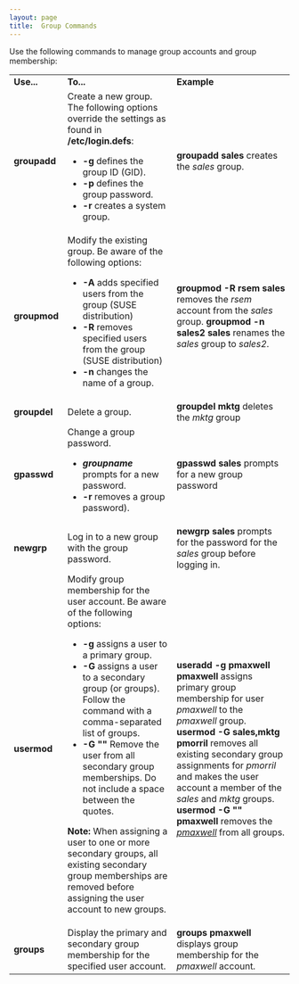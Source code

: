 ```yaml
---
layout: page
title:  Group Commands
---
```


Use the following commands to manage group accounts and group membership:

<table>

<tr> <td><b>Use...</b></td> <td><b>To...</b></td> <td><b>Example</b></td>

</tr>

<tr> <td><b>groupadd</b> </td> <td>Create a new group. The following options
override the settings as found in <b>/etc/login.defs</b>:

<ul>

<li><b>-g</b> defines the group ID (GID).

</li>

<li><b>-p </b>defines the group password.

</li>

<li><b>-r </b>creates a system group.

</li>

</ul> </td> <td><b>groupadd sales</b> creates the <i>sales</i> group.</td>

</tr>

<tr> <td><b>groupmod </b></td> <td>Modify the existing group. Be aware of the
following options:

<ul>

<li><b>-A </b>adds specified users from the group (SUSE distribution)

</li>

<li><b>-R </b>removes specified users from the group (SUSE distribution)

</li>

<li><b>-n </b>changes the name of a group.

</li>

</ul> </td> <td><b>groupmod -R rsem sales</b> removes the <i>rsem</i> account
from the <i>sales</i> group.<b>  
groupmod -n sales2 sales</b> renames the <i>sales</i> group to
<i>sales2</i>.</td>

</tr>

<tr> <td><b>groupdel</b> </td> <td>Delete a group.</td> <td><b>groupdel
mktg</b> deletes the <i>mktg</i> group</td>

</tr>

<tr> <td><b>gpasswd</b> </td> <td>Change a group password.

<ul>

<li><i><b>groupname</b></i> prompts for a new password.

</li>

<li><b>-r</b> removes a group password).

</li>

</ul> </td> <td><b>gpasswd sales</b> prompts for a new group password</td>

</tr>

<tr> <td><b>newgrp</b> </td> <td>Log in to a new group with the group
password.</td> <td><b> newgrp sales</b> prompts for the password for the
<i>sales</i> group before logging in.</td>

</tr>

<tr> <td><b>usermod</b></td> <td>Modify group membership for the user account.
Be aware of the following options:

<ul>

<li><b>-g</b> assigns a user to a primary group.

</li>

<li><b>-G</b> assigns a user to a secondary group (or groups). Follow the
command with a comma-separated list of groups.

</li>

<li><b>-G ""</b> Remove the user from all secondary group memberships. Do not
include a space between the quotes.

</li>

</ul>

<b>Note: </b>When assigning a user to one or more secondary groups, all
existing secondary group memberships are removed before assigning the user
account to new groups.

</td> <td><b>useradd -g pmaxwell pmaxwell</b> assigns primary group membership
for user <i>pmaxwell</i> to the <i>pmaxwell</i> group. <b>  
usermod -G sales,mktg pmorril </b>removes all existing secondary group
assignments for <i>pmorril</i> and makes the user account a member of the
<i>sales</i> and <i>mktg</i> groups.  
<b>usermod -G "" pmaxwell</b> removes the <i><u>pmaxwell</u></i> from all
groups.</td>

</tr>

<tr> <td><b>groups</b></td> <td>Display the primary and secondary group
membership for the specified user account.</td> <td><b>groups pmaxwell</b>
displays group membership for the <i>pmaxwell</i> account.</td>

</tr> </table>


